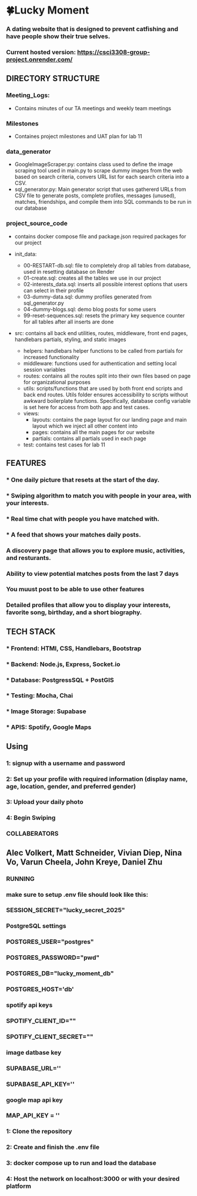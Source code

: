 # 🍀Lucky Moment 
### A dating website that is designed to prevent catfishing and have people show their true selves.
### Current hosted version: https://csci3308-group-project.onrender.com/

## DIRECTORY STRUCTURE
### Meeting_Logs:
  - Contains minutes of our TA meetings and weekly team meetings

### Milestones 
  - Containes project milestones and UAT plan for lab 11

### data_generator
  - GoogleImageScraper.py: contains class used to define the image scraping tool used in main.py to scrape dummy images from the web based on search criteria, convers URL list for each search criteria into a CSV.
  - sql_generator.py: Main generator script that uses gathererd URLs from CSV file to generate posts, complete profiles, messages (unused), matches, friendships, and compile them into SQL commands to be run in our database

### project_source_code
  - contains docker compose file and package.json required packages for our project
  - init_data:
      - 00-RESTART-db.sql: file to completely drop all tables from database, used in resetting database on Render
      - 01-create.sql: creates all the tables we use in our project
      - 02-interests_data.sql: inserts all possible interest options that users can select in their profile
      - 03-dummy-data.sql: dummy profiles generated from sql_generator.py
      - 04-dummy-blogs.sql: demo blog posts for some users
      - 99-reset-sequences.sql: resets the primary key sequence counter for all tables after all inserts are done

  - src: contains all back end utilities, routes, middleware, front end pages, handlebars partials, styling, and static images
      - helpers: handlebars helper functions to be called from partials for increased functionality
      - middleware: functions used for authentication and setting local session variables
      - routes: contains all the routes split into their own files based on page for organizational purposes
      - utils: scripts/functions that are used by both front end scripts and back end routes. Utils folder ensures accessibility to scripts without awkward boilerplate functions. Specifically, database config variable is set here for access from both app and test cases.
      - views:
          - layouts: contains the page layout for our landing page and main layout which we inject all other content into
          - pages: contains all the main pages for our website
          - partials: contains all partials used in each page
      - test: contains test cases for lab 11

## FEATURES
### * One daily picture that resets at the start of the day.
### * Swiping algorithm to match you with people in your area, with your interests.
### * Real time chat with people you have matched with. 
### * A feed that shows your matches daily posts.
### A discovery page that allows you to explore music, activities, and resturants.
### Ability to view potential matches posts from the last 7 days
### You muust post to be able to use other features
### Detailed profiles that allow you to display your interests, favorite song, birthday, and a short biography.

## TECH STACK
### * Frontend: HTMl, CSS, Handlebars, Bootstrap
### * Backend: Node.js, Express, Socket.io
### * Database: PostgressSQL + PostGIS
### * Testing: Mocha, Chai
### * Image Storage: Supabase
### * APIS: Spotify, Google Maps

## Using 
### 1: signup with a username and password 
### 2: Set up your profile with required information (display name, age, location, gender, and preferred gender)
### 3: Upload your daily photo
### 4: Begin Swiping 

### COLLABERATORS
## Alec Volkert, Matt Schneider, Vivian Diep, Nina Vo, Varun Cheela, John Kreye, Daniel Zhu

### RUNNING 
### make sure to setup .env file should look like this: 
### SESSION_SECRET="lucky_secret_2025"

### PostgreSQL settings
### POSTGRES_USER="postgres"
### POSTGRES_PASSWORD="pwd"
### POSTGRES_DB="lucky_moment_db"
### POSTGRES_HOST='db'

### spotify api keys
### SPOTIFY_CLIENT_ID=""
### SPOTIFY_CLIENT_SECRET=""

### image datbase key
### SUPABASE_URL=''
### SUPABASE_API_KEY=''

### google map api key
### MAP_API_KEY = ''

### 1: Clone the repository
### 2: Create and finish the .env file
### 3: docker compose up to run and load the database
### 4: Host the network on localhost:3000 or with your desired platform






